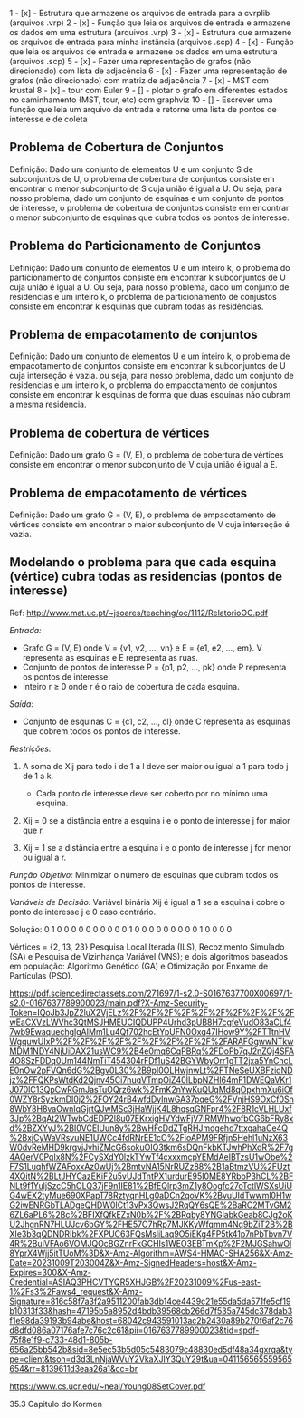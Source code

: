 1 - [x] - Estrutura que armazene os arquivos de entrada para a cvrplib (arquivos .vrp)
2 - [x] - Função que leia os arquivos de entrada e armazene os dados em uma estrutura (arquivos .vrp)
3 - [x] - Estrutura que armazene os arquivos de entrada para minha instância (arquivos .scp)
4 - [x] - Função que leia os arquivos de entrada e armazene os dados em uma estrutura (arquivos .scp)
5 - [x] - Fazer uma representação de grafos (não direcionado) com lista de adjacência
6 - [x] - Fazer uma representação de grafos (não direcionado) com matriz de adjacência
7 - [x] - MST com krustal
8 - [x] - tour com Euler
9 - [] - plotar o grafo em diferentes estados no caminhamento (MST, tour, etc) com graphviz
10 - [] - Escrever uma função que leia um arquivo de entrada e retorne uma lista de pontos de interesse e de coleta

## Problema de Cobertura de Conjuntos
Definição: Dado um conjunto de elementos U e um conjunto S de subconjuntos de U, o problema de cobertura de conjuntos consiste em encontrar o menor subconjunto de S cuja união é igual a U.
Ou seja, para nosso problema, dado um conjunto de esquinas e um conjunto de pontos de interesse, o problema de cobertura de conjuntos consiste em encontrar o menor subconjunto de esquinas que cubra todos os pontos de interesse.

## Problema do Particionamento de Conjuntos
Definição: Dado um conjunto de elementos U e um inteiro k, o problema do particionamento de conjuntos consiste em encontrar k subconjuntos de U cuja união é igual a U.
Ou seja, para nosso problema, dado um conjunto de residencias e um inteiro k, o problema de particionamento de conjustos consiste em encontrar k esquinas que cubram todas as residências.

## Problema de empacotamento de conjuntos
Definição: Dado um conjunto de elementos U e um inteiro k, o problema de empacotamento de conjuntos consiste em encontrar k subconjuntos de U cuja interseção é vazia.
ou seja, para nosso problema, dado um conjunto de residencias e um inteiro k, o problema do empacotamento de conjuntos consiste em encontrar k esquinas de forma que duas esquinas não cubram a mesma residencia.

## Problema de cobertura de vértices
Definição: Dado um grafo G = (V, E), o problema de cobertura de vértices consiste em encontrar o menor subconjunto de V cuja união é igual a E.

## Problema de empacotamento de vértices
Definição: Dado um grafo G = (V, E), o problema de empacotamento de vértices consiste em encontrar o maior subconjunto de V cuja interseção é vazia.

## Modelando o problema para que cada esquina (vértice) cubra todas as residencias (pontos de interesse)
Ref: http://www.mat.uc.pt/~jsoares/teaching/oc/1112/RelatorioOC.pdf

*Entrada:*
- Grafo G = (V, E) onde V = {v1, v2, ..., vn} e E = {e1, e2, ..., em}. V representa as esquinas e E representa as ruas.
- Conjunto de pontos de interesse P = {p1, p2, ..., pk} onde P representa os pontos de interesse.
- Inteiro r ≥ 0 onde r é o raio de cobertura de cada esquina.

*Saída:*
- Conjunto de esquinas C = {c1, c2, ..., cl} onde C representa as esquinas que cobrem todos os pontos de interesse.

*Restrições:*
1. A soma de Xij para todo i de 1 a l deve ser maior ou igual a 1 para todo j de 1 a k.
   - Cada ponto de interesse deve ser coberto por no mínimo uma esquina.

2. Xij = 0 se a distância entre a esquina i e o ponto de interesse j for maior que r.

3. Xij = 1 se a distância entre a esquina i e o ponto de interesse j for menor ou igual a r.

*Função Objetivo:*
Minimizar o número de esquinas que cubram todos os pontos de interesse.

*Variáveis de Decisão:*
Variável binária Xij é igual a 1 se a esquina i cobre o ponto de interesse j e 0 caso contrário.

Solução: 0 1 0 0 0 0 0 0 0 0 0 0 1 0 0 0 0 0 0 0 0 0 1 0 0 0 0

Vértices = {2, 13, 23}
Pesquisa Local Iterada (ILS), Recozimento Simulado (SA) e Pesquisa de Vizinhança Variável (VNS); e dois algoritmos baseados em população: Algoritmo Genético (GA) e Otimização por Enxame de Partículas (PSO).

https://pdf.sciencedirectassets.com/271697/1-s2.0-S0167637700X00697/1-s2.0-0167637789900023/main.pdf?X-Amz-Security-Token=IQoJb3JpZ2luX2VjELz%2F%2F%2F%2F%2F%2F%2F%2F%2F%2FwEaCXVzLWVhc3QtMSJHMEUCIQDUPP4Urhd3pUB8H7cgfeVudO83aCLf47wb9EwaquechgIgAIMm1Lu4Qf702hcEtYpUFN0Oxq47IHow9Y%2FTTtnHVWgquwUIxP%2F%2F%2F%2F%2F%2F%2F%2F%2F%2FARAFGgwwNTkwMDM1NDY4NjUiDAX21usWC9%2B4e0mq6CqPBRq%2FDoPb7qJ2nZQj4SFA4O8SzFDDq0Um144NmTiT454304rFDf1uS42BGYWbyOrr1gTT2jxa5YnChcLE0nOw2pFVQn6dG%2Bgv0L30%2B9pI0OLHwjnwLt%2FTNeSeUXBFzidNDjz%2FFQKPsWtdKd2Qjnv45Ci7huqVTmpOiZ40ILbpNZHI64mF1DWEQaVKr1J070lC13QpCwRGmJasTuOQrz6wk%2FmK2nYwKuQUqMd8qOpxhmXu6iOf0WZY8rSyzkmDI0j2%2FOY24rB4wfdDyInwGA37pqeG%2FVnjHS9OxCf0Sn8WbY8H8vaOwnIqGjrtQJwMSc3jHaWjjK4L8hqsqGNFpr4%2F8R1cVLHLUxf3Jp%2BqAt2WTwbCdEDP2l8u07EKrxigHVYdwFjV7lRMWhwofbCG6bFRy8xd%2BZXYyJ%2BI0VCEIUun8y%2BwHFcDdZTgRHJmdgehd7ttxgahaCe4Q%2BxjCyWaVRsvuNE1UWCc4fdRNrEE1cO%2FioAPM9FRfjn5Hehl1uNzX63W0dvReMHD9krgvjJvhiZMcG6sokuOIQ3tkm6sDQnFkbKTJwhPhXdR%2F7g4AQerV0PqIx8N%2FCySXdY0lzkTYwTf4cxxxmcpYEMdAeIBTzsU1wObe%2F7S1LuqhfWZAFoxxAz0wUj%2BmtvNA15NrRUZz88%2B1aBtmzVU%2FUzt4XQitN%2BLtJHYCazEKiF2u5vUJdTntPX1urdurE95I0ME8YRbbP3hCL%2BFNLt9f1YuljSzcC5hOLQ37jF9n1IE81%2BfEQlrp3mZ1y8Oogfc27oTctlWSXsUiUG4wEX2tyMue690XPapT78RztyqnHLg0aDCn2qoVK%2BvuUIdTwwml0H1wG2iwENRGbTLADgeQHDW0ICt13vPx3QwsJ2RqQY6sQE%2BaRC2MTvGM26ZL6aPL6%2Bc%2BFIXfQfkEZxN0b%2F%2BRqby8YNGlabkGeab8CJg2oKU2JhgnRN7HLUJcv6bGY%2FHE57O7hRp7MJKKyWfqmm4Nq9bZiT2B%2BXIe3b3qQDNDRIbk%2FXPUC63FQsMsliLaq9O5iEKg4FP5tk41p7nPbTbvn7V4R%2BuIVFAo6VOMJQOcBGZnrFkGCHIs1WEO3EBTmKp%2F2MJGSahwOl8YprX4Wjj5itTUoM%3D&X-Amz-Algorithm=AWS4-HMAC-SHA256&X-Amz-Date=20231009T203004Z&X-Amz-SignedHeaders=host&X-Amz-Expires=300&X-Amz-Credential=ASIAQ3PHCVTYQR5XHJGB%2F20231009%2Fus-east-1%2Fs3%2Faws4_request&X-Amz-Signature=816c58f7a3f2a9511200fab3db14ce4439c21e55da5da571fe5cf19b10313f33&hash=47195b5a8952d4bdb39568cb266d7f535a745dc378dab3f1e98da39193b94abe&host=68042c943591013ac2b2430a89b270f6af2c76d8dfd086a07176afe7c76c2c61&pii=0167637789900023&tid=spdf-75f8e1f9-c733-48d1-805b-656a25bb542b&sid=8e5ec53b5d05c5483079c48830ed5df48a34gxrqa&type=client&tsoh=d3d3LnNjaWVuY2VkaXJlY3QuY29t&ua=041156565559565654&rr=8139611d3eaa26a1&cc=br

https://www.cs.ucr.edu/~neal/Young08SetCover.pdf

35.3 Capitulo do Kormen
